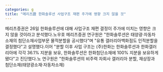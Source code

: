 ```yaml
---
categories: g
title: "메리츠證 한화솔루션 사업구조 재편 주가에 영향 크지 않을 것"
---
```

 메리츠증권은 26일 한화솔루션에 대해 사업구조 재편 결정이 주가에 미치는 영향은 크지 않을 것이라고 분석했다.노우호 메리츠증권 연구원은 "한화솔루션은 태양광·자동차 소재의 첨단소재사업부문 물적분할을 공시했다"며 "유통 갤러리아백화점도 인적분할을 결정했다"고 설명했다.이어 "분할 이후 사업 구조는 (주)한화는 한화솔루션과 한화갤러리아에 각각 36.1% 지분을 보유, 한화솔루션은 한화첨단소재에 100% 지분을 보유하게 됐다"고 진단했다.노 연구원은 "한화솔루션의 비주력 자회사 갤러리아 분할, 재상장과 첨단소재(태양광소재·자동차소재) 